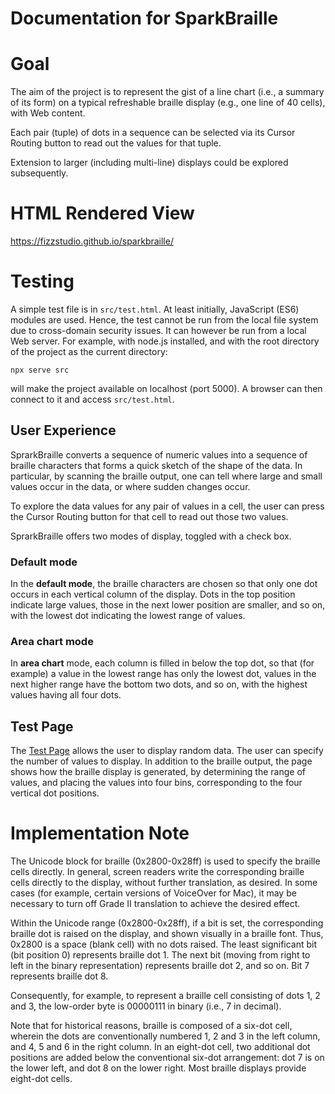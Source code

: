 # Documentation for SparkBraille

# Goal
The aim of the project is to represent the gist of a line chart (i.e., a summary of its form) on a typical refreshable braille display (e.g., one line of 40 cells), with Web content.

Each pair (tuple) of dots in a sequence can be selected via its Cursor Routing button to read out the values for that tuple.

Extension to larger (including multi-line) displays could be explored subsequently.

# HTML Rendered View
https://fizzstudio.github.io/sparkbraille/

# Testing
A simple test file is in `src/test.html`. At least initially, JavaScript (ES6) modules are used. Hence, the test cannot be run from the local file system due to cross-domain security issues. It can however be run from a local Web server. For example, with node.js installed, and with the root directory of the project as the current directory:
```
npx serve src
```
will make the project available on localhost (port 5000). A browser can then connect to it and access `src/test.html`.

## User Experience

SprarkBraille converts a sequence of numeric values into a sequence of braille characters that forms a quick sketch of the shape of the data. In particular, by scanning the braille output, one can tell where large and small values occur in the data, or where sudden changes occur.

To explore the data values for any pair of values in a cell, the user can press the Cursor Routing button for that cell to read out those two values.

SprarkBraille offers two modes of display, toggled with a check box.

### Default mode
In the __default mode__, the braille characters are chosen so that only one dot occurs in each vertical column of the display. Dots in the top position indicate large values, those in the next lower position are smaller, and so on, with the lowest dot indicating the lowest range of values.

### Area chart mode
In __area chart__ mode, each column is filled in below the top dot, so that (for example) a value in the lowest range has only the lowest dot, values in the next higher range have the bottom two dots, and so on, with the highest values having all four dots.

## Test Page

The [Test Page](https://fizzstudio.github.io/sparkbraille/) allows the user to display random data. The user can specify the number of values to display. In addition to the braille output, the page shows how the braille display is generated, by determining the range of values, and placing the values into four bins, corresponding to the four vertical dot positions.


# Implementation Note
The Unicode block for braille (0x2800-0x28ff) is used to specify the braille cells directly. In general, screen readers write the corresponding braille cells directly to the display, without further translation, as desired. In some cases (for example, certain versions of VoiceOver for Mac), it may be necessary to turn off Grade II translation to achieve the desired effect.

Within the Unicode range (0x2800-0x28ff), if a bit is set, the corresponding braille dot is raised on the display, and shown visually in a braille font. Thus, 0x2800 is a space (blank cell) with no dots raised. The least significant bit (bit position 0) represents braille dot 1. The next bit (moving from right to left in the binary representation) represents braille dot 2, and so on. Bit 7 represents braille dot 8.

Consequently, for example, to represent a braille cell consisting of dots 1, 2 and 3, the low-order byte is 00000111 in binary (i.e., 7 in decimal).

Note that for historical reasons, braille is composed of a six-dot cell, wherein the dots are conventionally numbered 1, 2 and 3 in the left column, and 4, 5 and 6 in the right column. In an eight-dot cell, two additional dot positions are added below the conventional six-dot arrangement: dot 7 is on the lower left, and dot 8 on the lower right. Most braille displays provide eight-dot cells.
